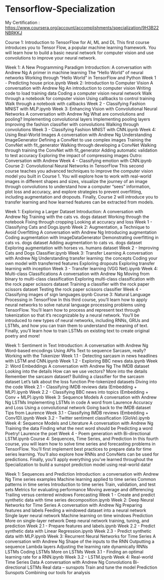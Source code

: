 # Tensorflow-Specialization

My Certification : https://www.coursera.org/account/accomplishments/specialization/9H3B22NBRKKJ

Course 1: Introduction to TensorFlow for AI, ML and DL
This first course introduces you to Tensor Flow, a popular machine learning framework. You will learn how to build a basic neural network for computer vision and use convolutions to improve your neural network.

Week 1: A New Programming Paradigm
Introduction: A conversation with Andrew Ng
A primer in machine learning
The “Hello World” of neural networks
Working through “Hello World” in TensorFlow and Python
Week 1 - Predicting house price.ipynb
Week 2: Introduction to Computer Vision
A conversation with Andrew Ng
An introduction to computer vision
Writing code to load training data
Coding a computer vision neural network
Walk through a notebook for computer vision
Using callbacks to control training
Walk through a notebook with callbacks
Week 2 - Classifying Fashion MNIST with MLP.ipynb
Week 3: Enhancing Vision with Convolutional Neural Networks
A conversation with Andrew Ng
What are convolutions and pooling?
Implementing convolutional layers
Implementing pooling layers
Improving the fashion classifier with convolutions
Walking through convolutions
Week 3 - Classifying Fashion MNIST with CNN.ipynb
Week 4: Using Real-World Images
A conversation with Andrew Ng
Understanding ImageGenerator
Defining a ConvNet to use complex images
Training the ConvNet with fit_generator
Walking through developing a ConvNet
Walking through training the ConvNet with fit_generator
Adding automatic validation to test accuracy
Exploring the impact of compressing images
Outro: Conversation with Andrew
Week 4 - Classifying emotion with CNN.ipynb
Course 2: Convolutional Neural Networks in TensorFlow
This second course teaches you advanced techniques to improve the computer vision model you built in Course 1. You will explore how to work with real-world images in different shapes and sizes, visualize the journey of an image through convolutions to understand how a computer “sees” information, plot loss and accuracy, and explore strategies to prevent overfitting, including augmentation and dropouts. Finally, Course 2 will introduce you to transfer learning and how learned features can be extracted from models.

Week 1: Exploring a Larger Dataset
Introduction: A conversation with Andrew Ng
Training with the cats vs. dogs dataset
Working through the notebook
Fixing through cropping
Looking at accuracy and loss
Week 1 - Classifying Cats and Dogs.ipynb
Week 2: Augmentation, a Technique to Avoid Overfitting
A conversation with Andrew Ng
Introducing augmentation
Coding augmentation with ImageDataGenerator
Demonstrating overfitting in cats vs. dogs dataset
Adding augmentation to cats vs. dogs dataset
Exploring augmentation with horses vs. humans dataset
Week 2 - Improving Cats and Dogs Classifier.ipynb
Week 3: Transfer Learning
A conversation with Andrew Ng
Understanding transfer learning: the concepts
Coding your own model with transferred features
Exploring dropouts
Exploring transfer learning with inception
Week 3 - Transfer learning (VGG Net).ipynb
Week 4: Multi-class Classifications
A conversation with Andrew Ng
Moving from binary to multi-class classification
Exploring multi-class classification with the rock paper scissors dataset
Training a classifier with the rock paper scissors dataset
Testing the rock paper scissors classifier
Week 4 - Classifying images of sign languages.ipynb
Course 3: Natural Language Processing in TensorFlow
In this third course, you’ll learn how to apply neural networks to solve natural language processing problems using TensorFlow. You’ll learn how to process and represent text through tokenization so that it’s recognizable by a neural network. You’ll be introduced to new types of neural networks, including RNNs, GRUs and LSTMs, and how you can train them to understand the meaning of text. Finally, you’ll learn how to train LSTMs on existing text to create original poetry and more!

Week 1: Sentiment in Text
Introduction: A conversation with Andrew Ng
Word-based encodings
Using APIs
Text to sequence
Sarcasm, really?
Working with the Tokenizer
Week 1.1 - Detecting sarcasm in news headlines with LSTM and CNN.ipynb
Week 1.2 - Exploring BBC news data.ipynb
Week 2: Word Embeddings
A conversation with Andrew Ng
The IMDB dataset
Looking into the details
How can we use vectors?
More into the details
Remember the sarcasm dataset?
Building a classifier for the sarcasm dataset
Let’s talk about the loss function
Pre-tokenized datasets
Diving into the code
Week 2.1 - Classifying IMDB reviews data (Embedding + MLP).ipynb
Week 2.2 - Classifying BBC news into topics (Embedding + Conv + MLP).ipynb
Week 3: Sequence Models
A conversation with Andrew Ng
LSTMs
Implementing LSTMs in code
A word from Laurence
Accuracy and Loss
Using a convolutional network
Going back to the IMDB dataset
Tips from Laurence
Week 3.1 - Classifying IMDB reviews (Embedding + Conv1D).ipynb
Week 3.2 - Twitter sentiment classification (GloVe).ipynb
Week 4: Sequence Models and Literature
A conversation with Andrew Ng
Training the data
Finding what the next word should be
Predicting a word
Poetry!
Laurence the poet
Week 4 - Poem generation with Bi-directional LSTM.ipynb
Course 4: Sequences, Time Series, and Prediction
In this fourth course, you will learn how to solve time series and forecasting problems in TensorFlow. You’ll first implement best practices to prepare data for time series learning. You’ll also explore how RNNs and ConvNets can be used for predictions. Finally, you’ll apply everything you’ve learned throughout the Specialization to build a sunspot prediction model using real-world data!

Week 1: Sequences and Prediction
Introduction: a conversation with Andrew Ng
Time series examples
Machine learning applied to time series
Common patterns in time series
Introduction to time series
Train, validation, and test sets
Metrics for evaluating performance
Moving average and differencing
Trailing versus centered windows
Forecasting
Week 1 - Create and predict synthetic data with time series decomposition.ipynb
Week 2: Deep Neural Networks for Time Series
A conversation with Andrew Ng
Preparing features and labels
Feeding a windowed dataset into a neural network
Single layer neural network
Machine learning on time windows
Prediction
More on single-layer network
Deep neural network training, tuning, and prediction
Week 2.1 - Prepare features and labels.ipynb
Week 2.2 - Predict synthetic data with Linear Regression.ipynb
Week 2.3 - Predict synthetic data with MLP.ipynb
Week 3: Recurrent Neural Networks for Time Series
A conversation with Andrew Ng
Shape of the inputs to the RNN
Outputting a sequence
Lambda layers
Adjusting the learning rate dynamically
RNNs
LSTMs
Coding LSTMs
More on LSTMs
Week 3.1 - Finding an optimal learning rate for a RNN.ipynb
Week 3.2 - LSTM.ipynb
Week 4: Real-world Time Series Data
A conversation with Andrew Ng
Convolutions
Bi-directional LSTMs
Real data – sunspots
Train and tune the model
Prediction
Sunspots
Combining our tools for analysis
